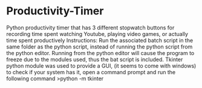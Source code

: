 # Productivity-Timer
Python productivity timer that has 3 different stopwatch buttons for recording time spent watching Youtube, playing video games, or actually time spent productively
Instructions:
Run the associated batch script in the same folder as the python script, instead of running the python script from the python editor.
Running from the python editor will cause the program to freeze due to the modules used, thus the bat script is included.
Tkinter python module was used to provide a GUI, (it seems to come with windows) to check if your system has it, open a command prompt and run the following command >python -m tkinter
